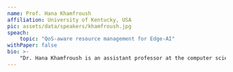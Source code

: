 ```yaml
---
name: Prof. Hana Khamfroush
affiliation: University of Kentucky, USA
pic: assets/data/speakers/khamfroush.jpg
speach:
    topic: "QoS-aware resource management for Edge-AI"
withPaper: false
bio: >-
    "Dr. Hana Khamfroush is an assistant professor at the computer science department of University of Kentucky, USA since 2018. Prior to this, she held a postdoctoral position at the computer science department of Penn State University, USA, between 2015 and 2017. Dr. Khamfroush's research interests include edge intelligence, wireless networks, network modeling and optimization. Her research has been funded by several sources and organizations including the National Science Foundation (NSF), Cisco Research Inc. and University of Kentucky. Dr. Khamfroush is a senior member of IEEE and a recipient of several awards, including two rising stars at EECS by MIT and CMU, and a Heidelberg Forum award. Beside her technical work, she has a passion for promoting underrepresented communities and specially women in computer science. She is the faculty advisor of ACM-W at the University of Kentucky and has received a prestigious Sarah Bennet Holmes award from the University of Kentucky for her contributions to issues that affects women in Kentucky."
---
```

